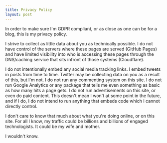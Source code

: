 ```yaml
---
title: Privacy Policy
layout: post
---
```


In order to make sure I'm GDPR compliant, or as close as one can be for a blog, this is my privacy policy.

I strive to collect as little data about you as technically possible. I do not have control of the servers where these pages are served (GitHub Pages) and have limited visibility into who is accessing these pages through the DNS/caching service that sits infront of those systems (Cloudflare).

I do not intentionally embed any social media tracking links. I embed tweets in posts from time to time. Twitter may be collecting data on you as a result of this, but I'm not. I do not run any commenting system on this site. I do not run Google Analytics or any package that tells me even something as basic as how many hits a page gets. I do not run advertisements on this site, or even do paid content. This doesn't mean I won't at some point in the future, and if I do, I do not intend to run anything that embeds code which I cannot directly control.

I don't care to know that much about what you're doing online, or on this site. For all I know, my traffic could be billions and billions of engaged technologists. It could be my wife and mother. 

I wouldn't know.

